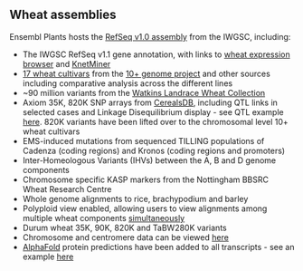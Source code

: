 ## Wheat assemblies

Ensembl Plants hosts the [RefSeq v1.0 assembly](http://plants.ensembl.org/Wheat) from the IWGSC, including:

- The IWGSC RefSeq v1.1 gene annotation, with links to [wheat expression browser](http://www.wheat-expression.com) and [KnetMiner](https://knetminer.rothamsted.ac.uk/Triticum_aestivum/)
- [17 wheat cultivars](/Triticum_aestivum/Info/Strains?db=core) from the [10+ genome project](http://www.10wheatgenomes.com) and other sources including comparative analysis across the different lines
- ~90 million variants from the [Watkins Landrace Wheat Collection](https://www.jic.ac.uk/blog/the-a-e-watkins-landrace-collection-of-bread-wheat-who-was-ae-watkins/)
- Axiom 35K, 820K SNP arrays from [CerealsDB](https://www.cerealsdb.uk.net/cerealgenomics/CerealsDB/index.php), including QTL links in selected cases and Linkage Disequilibrium display - see QTL example [here](https://plants.ensembl.org/Triticum_aestivum/Variation/Explore?r=5A:438266461-438267461;v=BA00617086;vdb=variation;vf=264386). 820K variants have been lifted over to the chromosomal level 10+ wheat cultivars
- EMS-induced mutations from sequenced TILLING populations of Cadenza (coding regions) and Kronos (coding regions and promoters)
- Inter-Homeologous Variants (IHVs) between the A, B and D genome components
- Chromosome specific KASP markers from the Nottingham BBSRC Wheat Research Centre
- Whole genome alignments to rice, brachypodium and barley
- Polyploid view enabled, allowing users to view alignments among multiple wheat components [simultaneously](http://plants.ensembl.org/Triticum_aestivum/Location/MultiPolyploid?db=core;g=TraesCS3D02G273600;r=3D:379535906-379539827;r1=3B:495135630-495139551:1;r2=3A:503751489-503755410:1;s1=Triticum_aestivum--3B;s2=Triticum_aestivum--3A)
- Durum wheat 35K, 90K, 820K and TaBW280K variants
- Chromosome and centromere data can be viewed [here](/Triticum_aestivum/Location/Genome)
- [AlphaFold](https://alphafold.ebi.ac.uk/) protein predictions have been added to all transcripts - see an example [here](http://plants.ensembl.org/Triticum_aestivum/Transcript/AFDB?db=core;g=TraesCS3D02G273600;r=3D:379535906-379539827;t=TraesCS3D02G273600.1)
